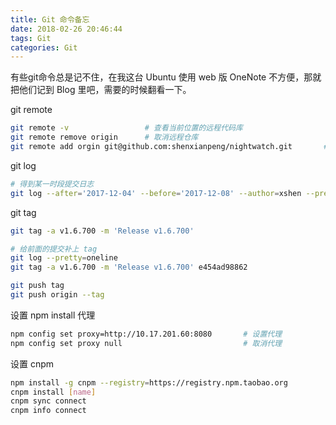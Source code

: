 ```yaml
---
title: Git 命令备忘
date: 2018-02-26 20:46:44
tags: Git
categories: Git
---
```


有些git命令总是记不住，在我这台 Ubuntu 使用 web 版 OneNote 不方便，那就把他们记到 Blog 里吧，需要的时候翻看一下。

git remote

```bash
git remote -v                 # 查看当前位置的远程代码库
git remote remove origin      # 取消远程仓库
git remote add orgin git@github.com:shenxianpeng/nightwatch.git       # 关联新的仓库
```

git log

```bash
# 得到某一时段提交日志
git log --after='2017-12-04' --before='2017-12-08' --author=xshen --pretty=oneline --abbrev-commit
```

git tag

```bash
git tag -a v1.6.700 -m 'Release v1.6.700'

# 给前面的提交补上 tag
git log --pretty=oneline
git tag -a v1.6.700 -m 'Release v1.6.700' e454ad98862

git push tag
git push origin --tag
```

设置 npm install 代理

```bash
npm config set proxy=http://10.17.201.60:8080       # 设置代理
npm config set proxy null                           # 取消代理
```

设置 cnpm

```bash
npm install -g cnpm --registry=https://registry.npm.taobao.org
cnpm install [name]
cnpm sync connect
cnpm info connect
```
